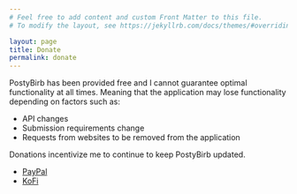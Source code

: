 ```yaml
---
# Feel free to add content and custom Front Matter to this file.
# To modify the layout, see https://jekyllrb.com/docs/themes/#overriding-theme-defaults

layout: page
title: Donate
permalink: donate
---
```


​PostyBirb has been provided free and I cannot guarantee optimal functionality at all times. 
Meaning that the application may lose functionality depending on factors such as:

* API changes
* Submission requirements change
* Requests from websites to be removed from the application

Donations incentivize me to continue to keep PostyBirb updated.

* [PayPal](http://paypal.me/mvdicarlo)
* [KoFi](https://ko-fi.com/A81124JD)
